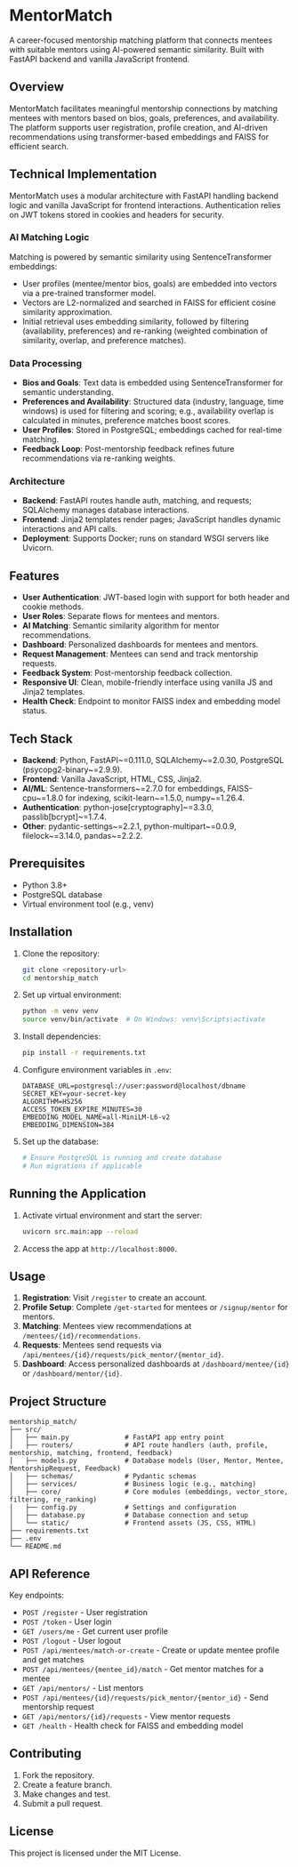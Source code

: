 # MentorMatch

A career-focused mentorship matching platform that connects mentees with suitable mentors using AI-powered semantic similarity. Built with FastAPI backend and vanilla JavaScript frontend.

## Overview

MentorMatch facilitates meaningful mentorship connections by matching mentees with mentors based on bios, goals, preferences, and availability. The platform supports user registration, profile creation, and AI-driven recommendations using transformer-based embeddings and FAISS for efficient search.

## Technical Implementation

MentorMatch uses a modular architecture with FastAPI handling backend logic and vanilla JavaScript for frontend interactions. Authentication relies on JWT tokens stored in cookies and headers for security.

### AI Matching Logic

Matching is powered by semantic similarity using SentenceTransformer embeddings:
- User profiles (mentee/mentor bios, goals) are embedded into vectors via a pre-trained transformer model.
- Vectors are L2-normalized and searched in FAISS for efficient cosine similarity approximation.
- Initial retrieval uses embedding similarity, followed by filtering (availability, preferences) and re-ranking (weighted combination of similarity, overlap, and preference matches).

### Data Processing

- **Bios and Goals**: Text data is embedded using SentenceTransformer for semantic understanding.
- **Preferences and Availability**: Structured data (industry, language, time windows) is used for filtering and scoring; e.g., availability overlap is calculated in minutes, preference matches boost scores.
- **User Profiles**: Stored in PostgreSQL; embeddings cached for real-time matching.
- **Feedback Loop**: Post-mentorship feedback refines future recommendations via re-ranking weights.

### Architecture

- **Backend**: FastAPI routes handle auth, matching, and requests; SQLAlchemy manages database interactions.
- **Frontend**: Jinja2 templates render pages; JavaScript handles dynamic interactions and API calls.
- **Deployment**: Supports Docker; runs on standard WSGI servers like Uvicorn.

## Features

- **User Authentication**: JWT-based login with support for both header and cookie methods.
- **User Roles**: Separate flows for mentees and mentors.
- **AI Matching**: Semantic similarity algorithm for mentor recommendations.
- **Dashboard**: Personalized dashboards for mentees and mentors.
- **Request Management**: Mentees can send and track mentorship requests.
- **Feedback System**: Post-mentorship feedback collection.
- **Responsive UI**: Clean, mobile-friendly interface using vanilla JS and Jinja2 templates.
- **Health Check**: Endpoint to monitor FAISS index and embedding model status.

## Tech Stack

- **Backend**: Python, FastAPI~=0.111.0, SQLAlchemy~=2.0.30, PostgreSQL (psycopg2-binary~=2.9.9).
- **Frontend**: Vanilla JavaScript, HTML, CSS, Jinja2.
- **AI/ML**: Sentence-transformers~=2.7.0 for embeddings, FAISS-cpu~=1.8.0 for indexing, scikit-learn~=1.5.0, numpy~=1.26.4.
- **Authentication**: python-jose[cryptography]~=3.3.0, passlib[bcrypt]~=1.7.4.
- **Other**: pydantic-settings~=2.2.1, python-multipart~=0.0.9, filelock~=3.14.0, pandas~=2.2.2.

## Prerequisites

- Python 3.8+
- PostgreSQL database
- Virtual environment tool (e.g., venv)

## Installation

1. Clone the repository:
   ```bash
   git clone <repository-url>
   cd mentorship_match
   ```

2. Set up virtual environment:
   ```bash
   python -m venv venv
   source venv/bin/activate  # On Windows: venv\Scripts\activate
   ```

3. Install dependencies:
   ```bash
   pip install -r requirements.txt
   ```

4. Configure environment variables in `.env`:
   ```env
   DATABASE_URL=postgresql://user:password@localhost/dbname
   SECRET_KEY=your-secret-key
   ALGORITHM=HS256
   ACCESS_TOKEN_EXPIRE_MINUTES=30
   EMBEDDING_MODEL_NAME=all-MiniLM-L6-v2
   EMBEDDING_DIMENSION=384
   ```

5. Set up the database:
   ```bash
   # Ensure PostgreSQL is running and create database
   # Run migrations if applicable
   ```

## Running the Application

1. Activate virtual environment and start the server:
   ```bash
   uvicorn src.main:app --reload
   ```

2. Access the app at `http://localhost:8000`.

## Usage

1. **Registration**: Visit `/register` to create an account.
2. **Profile Setup**: Complete `/get-started` for mentees or `/signup/mentor` for mentors.
3. **Matching**: Mentees view recommendations at `/mentees/{id}/recommendations`.
4. **Requests**: Mentees send requests via `/api/mentees/{id}/requests/pick_mentor/{mentor_id}`.
5. **Dashboard**: Access personalized dashboards at `/dashboard/mentee/{id}` or `/dashboard/mentor/{id}`.

## Project Structure

```
mentorship_match/
├── src/
│   ├── main.py              # FastAPI app entry point
│   ├── routers/             # API route handlers (auth, profile, mentorship, matching, frontend, feedback)
│   ├── models.py            # Database models (User, Mentor, Mentee, MentorshipRequest, Feedback)
│   ├── schemas/             # Pydantic schemas
│   ├── services/            # Business logic (e.g., matching)
│   ├── core/                # Core modules (embeddings, vector_store, filtering, re_ranking)
│   ├── config.py            # Settings and configuration
│   ├── database.py          # Database connection and setup
│   └── static/              # Frontend assets (JS, CSS, HTML)
├── requirements.txt
├── .env
└── README.md
```

## API Reference

Key endpoints:
- `POST /register` - User registration
- `POST /token` - User login
- `GET /users/me` - Get current user profile
- `POST /logout` - User logout
- `POST /api/mentees/match-or-create` - Create or update mentee profile and get matches
- `POST /api/mentees/{mentee_id}/match` - Get mentor matches for a mentee
- `GET /api/mentors/` - List mentors
- `POST /api/mentees/{id}/requests/pick_mentor/{mentor_id}` - Send mentorship request
- `GET /api/mentors/{id}/requests` - View mentor requests
- `GET /health` - Health check for FAISS and embedding model

## Contributing

1. Fork the repository.
2. Create a feature branch.
3. Make changes and test.
4. Submit a pull request.

## License

This project is licensed under the MIT License.